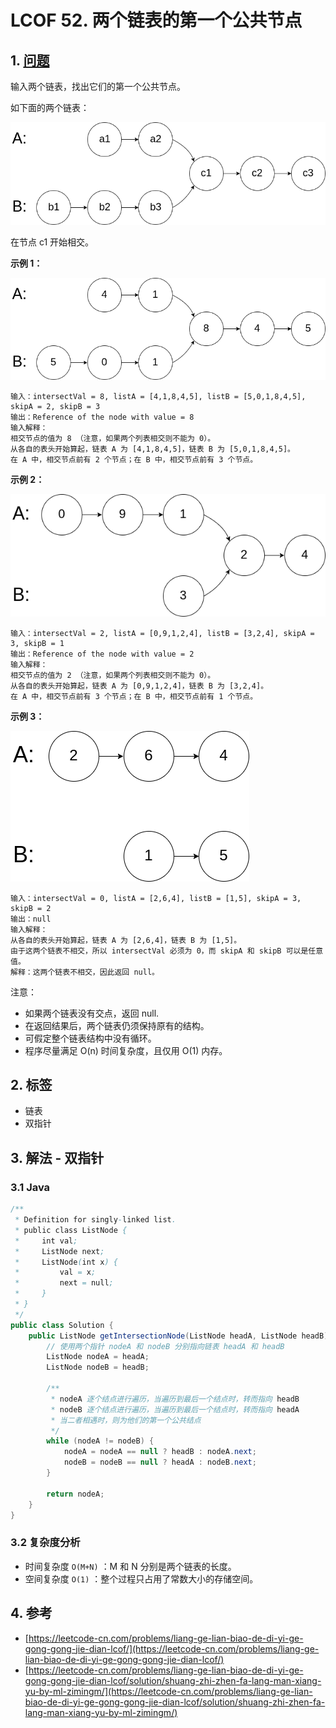 # LCOF 52. 两个链表的第一个公共节点

## 1. [问题](https://leetcode-cn.com/problems/liang-ge-lian-biao-de-di-yi-ge-gong-gong-jie-dian-lcof/)

输入两个链表，找出它们的第一个公共节点。

如下面的两个链表：

![](<../../../.gitbook/assets/image (10).png>)

在节点 c1 开始相交。

**示例 1：**

![](<../../../.gitbook/assets/image (11).png>)

```
输入：intersectVal = 8, listA = [4,1,8,4,5], listB = [5,0,1,8,4,5], skipA = 2, skipB = 3
输出：Reference of the node with value = 8
输入解释：
相交节点的值为 8 （注意，如果两个列表相交则不能为 0）。
从各自的表头开始算起，链表 A 为 [4,1,8,4,5]，链表 B 为 [5,0,1,8,4,5]。
在 A 中，相交节点前有 2 个节点；在 B 中，相交节点前有 3 个节点。
```

**示例 2：**

![](<../../../.gitbook/assets/image (12).png>)

```
输入：intersectVal = 2, listA = [0,9,1,2,4], listB = [3,2,4], skipA = 3, skipB = 1
输出：Reference of the node with value = 2
输入解释：
相交节点的值为 2 （注意，如果两个列表相交则不能为 0）。
从各自的表头开始算起，链表 A 为 [0,9,1,2,4]，链表 B 为 [3,2,4]。
在 A 中，相交节点前有 3 个节点；在 B 中，相交节点前有 1 个节点。
```

**示例 3：**

![](<../../../.gitbook/assets/image (13).png>)

```
输入：intersectVal = 0, listA = [2,6,4], listB = [1,5], skipA = 3, skipB = 2
输出：null
输入解释：
从各自的表头开始算起，链表 A 为 [2,6,4]，链表 B 为 [1,5]。
由于这两个链表不相交，所以 intersectVal 必须为 0，而 skipA 和 skipB 可以是任意值。
解释：这两个链表不相交，因此返回 null。
```

注意：

* 如果两个链表没有交点，返回 null. 
* 在返回结果后，两个链表仍须保持原有的结构。 
* 可假定整个链表结构中没有循环。 
* 程序尽量满足 O(n) 时间复杂度，且仅用 O(1) 内存。

## 2. 标签

* 链表
* 双指针

## 3. 解法 - 双指针

### 3.1 Java

```java
/**
 * Definition for singly-linked list.
 * public class ListNode {
 *     int val;
 *     ListNode next;
 *     ListNode(int x) {
 *         val = x;
 *         next = null;
 *     }
 * }
 */
public class Solution {
    public ListNode getIntersectionNode(ListNode headA, ListNode headB) {
        // 使用两个指针 nodeA 和 nodeB 分别指向链表 headA 和 headB
        ListNode nodeA = headA;
        ListNode nodeB = headB;

        /**
         * nodeA 逐个结点进行遍历，当遍历到最后一个结点时，转而指向 headB 
         * nodeB 逐个结点进行遍历，当遍历到最后一个结点时，转而指向 headA
         * 当二者相遇时，则为他们的第一个公共结点
         */
        while (nodeA != nodeB) {
            nodeA = nodeA == null ? headB : nodeA.next;
            nodeB = nodeB == null ? headA : nodeB.next;
        }

        return nodeA;
    }
}
```

### 3.2 复杂度分析

* 时间复杂度 `O(M+N)` ：M 和 N 分别是两个链表的长度。
* 空间复杂度 `O(1)` ：整个过程只占用了常数大小的存储空间。

## 4. 参考

* [https://leetcode-cn.com/problems/liang-ge-lian-biao-de-di-yi-ge-gong-gong-jie-dian-lcof/](https://leetcode-cn.com/problems/liang-ge-lian-biao-de-di-yi-ge-gong-gong-jie-dian-lcof/)
* [https://leetcode-cn.com/problems/liang-ge-lian-biao-de-di-yi-ge-gong-gong-jie-dian-lcof/solution/shuang-zhi-zhen-fa-lang-man-xiang-yu-by-ml-zimingm/](https://leetcode-cn.com/problems/liang-ge-lian-biao-de-di-yi-ge-gong-gong-jie-dian-lcof/solution/shuang-zhi-zhen-fa-lang-man-xiang-yu-by-ml-zimingm/)
